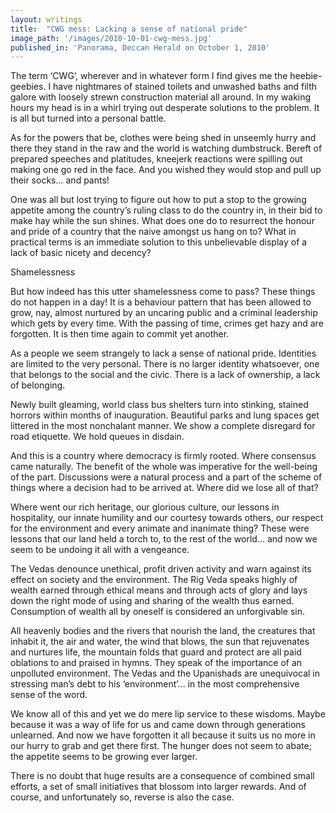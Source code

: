 ```yaml
---
layout: writings
title:  "CWG mess: Lacking a sense of national pride"
image_path: '/images/2010-10-01-cwg-mess.jpg'
published_in: 'Panorama, Deccan Herald on October 1, 2010'
---
```


The term ‘CWG’, wherever and in whatever form I find gives me the heebie-geebies. I have nightmares of stained toilets and unwashed baths and filth galore with loosely strewn construction material all around. In my waking hours my head is in a whirl trying out desperate solutions to the problem. It is all but turned into a personal battle. <!--more-->

As for the powers that be, clothes were being shed in unseemly hurry and there they stand in the raw and the world is watching dumbstruck. Bereft of prepared speeches and platitudes, kneejerk reactions were spilling out making one go red in the face. And you wished they would stop and pull up their socks... and pants!

One was all but lost trying to figure out how to put a stop to the growing appetite among the country’s ruling class to do the country in, in their bid to make hay while the sun shines. What does one do to resurrect the honour and pride of a country that the naive amongst us hang on to? What in practical terms is an immediate solution to this unbelievable display of a lack of basic nicety and decency?

Shamelessness

But how indeed has this utter shamelessness come to pass? These things do not happen in a day! It is a behaviour pattern that has been allowed to grow, nay, almost nurtured by an uncaring public and a criminal leadership which gets by every time. With the passing of time, crimes get hazy and are forgotten. It is then time again to commit yet another.

As a people we seem strangely to lack a sense of national pride. Identities are limited to the very personal. There is no larger identity whatsoever, one that belongs to the social and the civic. There is a lack of ownership, a lack of belonging.

Newly built gleaming, world class bus shelters turn into stinking, stained horrors within months of inauguration. Beautiful parks and lung spaces get littered in the most nonchalant manner. We show a complete disregard for road etiquette. We hold queues in disdain.

And this is a country where democracy is firmly rooted. Where consensus came naturally. The benefit of the whole was imperative for the well-being of the part. Discussions were a natural process and a part of the scheme of things where a decision had to be arrived at. Where did we lose all of that?

Where went our rich heritage, our glorious culture, our lessons in hospitality, our innate humility and our courtesy towards others, our respect for the environment and every animate and inanimate thing? These were lessons that our land held a torch to, to the rest of the world... and now we seem to be undoing it all with a vengeance.

The Vedas denounce unethical, profit driven activity and warn against its effect on society and the environment. The Rig Veda speaks highly of wealth earned through ethical means and through acts of glory and lays down the right mode of using and sharing of the wealth thus earned. Consumption of wealth all by oneself is considered an unforgivable sin.

All heavenly bodies and the rivers that nourish the land, the creatures that inhabit it, the air and water, the wind that blows, the sun that rejuvenates and nurtures life, the mountain folds that guard and protect are all paid oblations to and praised in hymns. They speak of the importance of an unpolluted environment. The Vedas and the Upanishads are unequivocal in stressing man’s debt to his ‘environment’... in the most comprehensive sense of the word.

We know all of this and yet we do mere lip service to these wisdoms. Maybe because it was a way of life for us and came down through generations unlearned. And now we have forgotten it all because it suits us no more in our hurry to grab and get there first. The hunger does not seem to abate; the appetite seems to be growing ever larger.

There is no doubt that huge results are a consequence of combined small efforts, a set of small initiatives that blossom into larger rewards. And of course, and unfortunately so, reverse is also the case.
